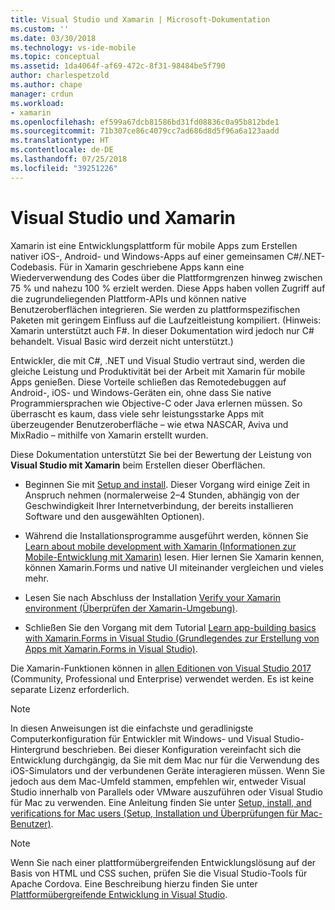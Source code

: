```yaml
---
title: Visual Studio und Xamarin | Microsoft-Dokumentation
ms.custom: ''
ms.date: 03/30/2018
ms.technology: vs-ide-mobile
ms.topic: conceptual
ms.assetid: 1da4064f-af69-472c-8f31-98484be5f790
author: charlespetzold
ms.author: chape
manager: crdun
ms.workload:
- xamarin
ms.openlocfilehash: ef599a67dcb81586bd31fd08836c0a95b812bde1
ms.sourcegitcommit: 71b307ce86c4079cc7ad686d8d5f96a6a123aadd
ms.translationtype: HT
ms.contentlocale: de-DE
ms.lasthandoff: 07/25/2018
ms.locfileid: "39251226"
---
```

# <a name="visual-studio-and-xamarin"></a>Visual Studio und Xamarin

Xamarin ist eine Entwicklungsplattform für mobile Apps zum Erstellen nativer iOS-, Android- und Windows-Apps auf einer gemeinsamen C#/.NET-Codebasis. Für in Xamarin geschriebene Apps kann eine Wiederverwendung des Codes über die Plattformgrenzen hinweg zwischen 75 % und nahezu 100 % erzielt werden. Diese Apps haben vollen Zugriff auf die zugrundeliegenden Plattform-APIs und können native Benutzeroberflächen integrieren. Sie werden zu plattformspezifischen Paketen mit geringem Einfluss auf die Laufzeitleistung kompiliert. (Hinweis: Xamarin unterstützt auch F#. In dieser Dokumentation wird jedoch nur C# behandelt. Visual Basic wird derzeit nicht unterstützt.)

Entwickler, die mit C#, .NET und Visual Studio vertraut sind, werden die gleiche Leistung und Produktivität bei der Arbeit mit Xamarin für mobile Apps genießen. Diese Vorteile schließen das Remotedebuggen auf Android-, iOS- und Windows-Geräten ein, ohne dass Sie native Programmiersprachen wie Objective-C oder Java erlernen müssen. So überrascht es kaum, dass viele sehr leistungsstarke Apps mit überzeugender Benutzeroberfläche – wie etwa NASCAR, Aviva und MixRadio – mithilfe von Xamarin erstellt wurden.

Diese Dokumentation unterstützt Sie bei der Bewertung der Leistung von **Visual Studio mit Xamarin** beim Erstellen dieser Oberflächen.

-   Beginnen Sie mit [Setup and install](../cross-platform/setup-and-install.md). Dieser Vorgang wird einige Zeit in Anspruch nehmen (normalerweise 2–4 Stunden, abhängig von der Geschwindigkeit Ihrer Internetverbindung, der bereits installieren Software und den ausgewählten Optionen).

-   Während die Installationsprogramme ausgeführt werden, können Sie [Learn about mobile development with Xamarin (Informationen zur Mobile-Entwicklung mit Xamarin)](learn-about-mobile-development-with-xamarin.md) lesen. Hier lernen Sie Xamarin kennen, können Xamarin.Forms und native UI miteinander vergleichen und vieles mehr.

-   Lesen Sie nach Abschluss der Installation [Verify your Xamarin environment (Überprüfen der Xamarin-Umgebung)](../cross-platform/verify-your-xamarin-environment.md).

-   Schließen Sie den Vorgang mit dem Tutorial [Learn app-building basics with Xamarin.Forms in Visual Studio (Grundlegendes zur Erstellung von Apps mit Xamarin.Forms in Visual Studio)](learn-app-building-basics-with-xamarin-forms-in-visual-studio.md).

Die Xamarin-Funktionen können in [allen Editionen von Visual Studio 2017](https://visualstudio.microsoft.com/vs) (Community, Professional und Enterprise) verwendet werden. Es ist keine separate Lizenz erforderlich.

> [!NOTE]
>  In diesen Anweisungen ist die einfachste und geradlinigste Computerkonfiguration für Entwickler mit Windows- und Visual Studio-Hintergrund beschrieben. Bei dieser Konfiguration vereinfacht sich die Entwicklung durchgängig, da Sie mit dem Mac nur für die Verwendung des iOS-Simulators und der verbundenen Geräte interagieren müssen. Wenn Sie jedoch aus dem Mac-Umfeld stammen, empfehlen wir, entweder Visual Studio innerhalb von Parallels oder VMware auszuführen oder Visual Studio für Mac zu verwenden. Eine Anleitung finden Sie unter [Setup, install, and verifications for Mac users (Setup, Installation und Überprüfungen für Mac-Benutzer)](../cross-platform/setup-install-and-verifications-for-mac-users.md).

> [!NOTE]
>  Wenn Sie nach einer plattformübergreifenden Entwicklungslösung auf der Basis von HTML und CSS suchen, prüfen Sie die Visual Studio-Tools für Apache Cordova. Eine Beschreibung hierzu finden Sie unter [Plattformübergreifende Entwicklung in Visual Studio](../cross-platform/cross-platform-mobile-development-in-visual-studio.md#HTML).